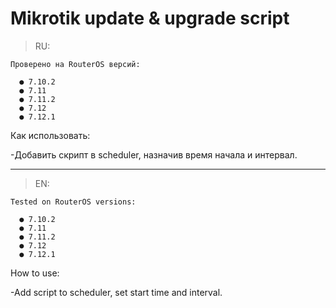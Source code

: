 # Mikrotik update & upgrade script

>RU:
```
Проверено на RouterOS версий: 

  ● 7.10.2
  ● 7.11
  ● 7.11.2
  ● 7.12
  ● 7.12.1
```
Как использовать:

-Добавить скрипт в scheduler, назначив время начала и интервал.
 ___
>EN:
```
Tested on RouterOS versions:

  ● 7.10.2
  ● 7.11
  ● 7.11.2
  ● 7.12
  ● 7.12.1
```
How to use:

-Add script to scheduler, set start time and interval.
